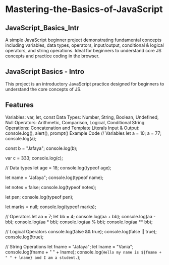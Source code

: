 # Mastering-the-Basics-of-JavaScript

## JavaScript_Basics_Intr

A simple JavaScript beginner project demonstrating fundamental concepts including variables, data types, operators, input/output, conditional & logical operators, and string operations. Ideal for beginners to understand core JS concepts and practice coding in the browser.

## JavaScript Basics - Intro

This project is an introductory JavaScript practice designed for beginners to understand the core concepts of JS.

## Features

Variables: var, let, const
Data Types: Number, String, Boolean, Undefined, Null
Operators: Arithmetic, Comparison, Logical, Conditional
String Operations: Concatenation and Template Literals
Input & Output: console.log(), alert(), prompt()
Example Code
// Variables
let a = 10;
a = 77;
console.log(a);

const b = "Jafaya";
console.log(b);

var c = 333;
console.log(c);

// Data types
let age = 18;
console.log(typeof age);

let name = "Jafaya";
console.log(typeof name);

let notes = false;
console.log(typeof notes);

let pen;
console.log(typeof pen);

let marks = null;
console.log(typeof marks);

// Operators
let aa = 7;
let bb = 4;
console.log(aa + bb);
console.log(aa - bb);
console.log(aa * bb);
console.log(aa % bb);
console.log(aa ** bb);

// Logical Operators
console.log(false && true);
console.log(false || true);
console.log(!true);

// String Operations
let fname = "Jafaya";
let lname = "Vania";
console.log(fname + " " + lname);
console.log(`Hello my name is ${fname + " " + lname} and I am a student.`);
